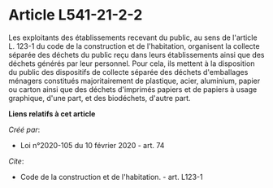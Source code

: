 # Article L541-21-2-2

Les exploitants des établissements recevant du public, au sens de l'article L. 123-1 du code de la construction et de
l'habitation, organisent la collecte séparée des déchets du public reçu dans leurs établissements ainsi que des déchets
générés par leur personnel. Pour cela, ils mettent à la disposition du public des dispositifs de collecte séparée des déchets
d'emballages ménagers constitués majoritairement de plastique, acier, aluminium, papier ou carton ainsi que des déchets
d'imprimés papiers et de papiers à usage graphique, d'une part, et des biodéchets, d'autre part.

**Liens relatifs à cet article**

_Créé par_:

  - Loi n°2020-105 du 10 février 2020 - art. 74

_Cite_:

  - Code de la construction et de l'habitation. - art. L123-1
